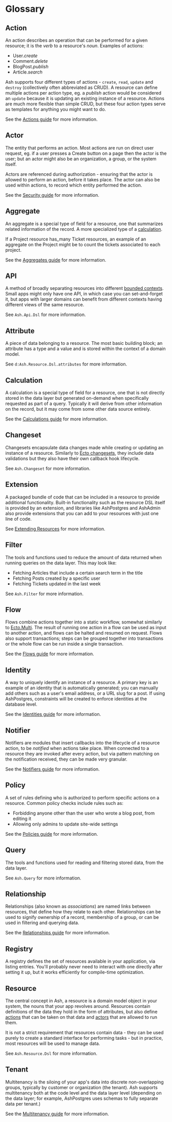 # Glossary

## Action

An action describes an operation that can be performed for a given resource; it is the _verb_ to a resource's _noun_. Examples of actions:

- User._create_
- Comment._delete_
- BlogPost._publish_
- Article._search_

Ash supports four different types of actions - `create`, `read`, `update` and `destroy` (collectively often abbreviated as CRUD). A resource can define multiple actions per action type, eg. a _publish_ action would be considered an `update` because it is updating an existing instance of a resource. Actions are much more flexible than simple CRUD, but these four action types serve as templates for anything you might want to do.

See the [Actions guide](/documentation/topics/actions.md) for more information.

## Actor

The entity that performs an action. Most actions are run on direct user request, eg. if a user presses a Create button on a page then the actor is the user; but an actor might also be an organization, a group, or the system itself.

Actors are referenced during authorization - ensuring that the actor is allowed to perform an action, before it takes place. The actor can also be used within actions, to record which entity performed the action.

See the [Security guide](/documentation/topics/security.md#actors) for more information.

## Aggregate

An aggregate is a special type of field for a resource, one that summarizes related information of the record. A more specialized type of a [calculation](#calculation).

If a Project resource has_many Ticket resources, an example of an aggregate on the Project might be to count the tickets associated to each project.

See the [Aggregates guide](/documentation/topics/aggregates.md) for more information.

## API

A method of broadly separating resources into different [bounded contexts](https://martinfowler.com/bliki/BoundedContext.html). Small apps might only have one API, in which case you can set-and-forget it, but apps with larger domains can benefit from different contexts having different views of the same resource.

See `Ash.Api.Dsl` for more information.

## Attribute

A piece of data belonging to a resource. The most basic building block; an attribute has a type and a value and is stored within the context of a domain model.

See `d:Ash.Resource.Dsl.attributes` for more information.

## Calculation

A calculation is a special type of field for a resource, one that is not directly stored in the data layer but generated on-demand when specifically requested as part of a query. Typically it will derive from other information on the record, but it may come from some other data source entirely.

See the [Calculations guide](/documentation/topics/calculations.md) for more information.

## Changeset

Changesets encapsulate data changes made while creating or updating an instance of a resource. Similarly to [Ecto changesets](https://hexdocs.pm/ecto/Ecto.Changeset.html), they include data validations but they also have their own callback hook lifecycle.

See `Ash.Changeset` for more information.

## Extension

A packaged bundle of code that can be included in a resource to provide additional functionality. Built-in functionality such as the resource DSL itself is provided by an extension, and libraries like AshPostgres and AshAdmin also provide extensions that you can add to your resources with just one line of code.

See [Extending Resources](/documentation/tutorials/extending-resources.md) for more information.

## Filter

The tools and functions used to reduce the amount of data returned when running queries on the data layer. This may look like:

- Fetching Articles that include a certain search term in the title
- Fetching Posts created by a specific user
- Fetching Tickets updated in the last week

See `Ash.Filter` for more information.

## Flow

Flows combine actions together into a static workflow, somewhat similarly to [Ecto.Multi](https://hexdocs.pm/ecto/Ecto.Multi.html). The result of running one action in a flow can be used as input to another action, and flows can be halted and resumed on request. Flows also support transactions; steps can be grouped together into transactions or the whole flow can be run inside a single transaction.

See the [Flows guide](/documentation/topics/flows.md) for more information.

## Identity

A way to uniquely identify an instance of a resource. A primary key is an example of an identity that is automatically generated; you can manually add others such as a user's email address, or a URL slug for a post. If using AshPostgres, constraints will be created to enforce identities at the database level.

See the [Identities guide](/documentation/topics/identities.md) for more information.

## Notifier

Notifiers are modules that insert callbacks into the lifecycle of a resource action, to be _notified_ when actions take place. When connected to a resource they are invoked after every action, but via pattern matching on the notification received, they can be made very granular.

See the [Notifiers guide](/documentation/topics/notifiers.md) for more information.

## Policy

A set of rules defining who is authorized to perform specific actions on a resource. Common policy checks include rules such as:

- Forbidding anyone other than the user who wrote a blog post, from editing it
- Allowing only admins to update site-wide settings

See the [Policies guide](/documentation/topics/policies.md) for more information.

## Query

The tools and functions used for reading and filtering stored data, from the data layer.

See `Ash.Query` for more information.

## Relationship

Relationships (also known as _associations_) are named links between resources, that define how they relate to each other. Relationships can be used to signify ownership of a record, membership of a group, or can be used in filtering and querying data.

See the [Relationships guide](/documentation/topics/relationships.md) for more information.

## Registry

A registry defines the set of resources available in your application, via listing entries. You'll probably never need to interact with one directly after setting it up, but it works efficiently for compile-time optimization.

## Resource

The central concept in Ash, a resource is a domain model object in your system, the nouns that your app revolves around. Resources contain definitions of the data they hold in the form of attributes, but also define [actions](#action) that can be taken on that data and [actors](#actor) that are allowed to run them.

It is not a strict requirement that resources contain data - they can be used purely to create a standard interface for performing tasks - but in practice, most resources will be used to manage data.

See `Ash.Resource.Dsl` for more information.

## Tenant

Multitenancy is the siloing of your app's data into discrete non-overlapping groups, typically by customer or organization (the tenant). Ash supports multitenancy both at the code level and the data layer level (depending on the data layer; for example, AshPostgres uses schemas to fully separate data per tenant.)

See the [Multitenancy guide](/documentation/topics/multitenancy.md) for more information.
